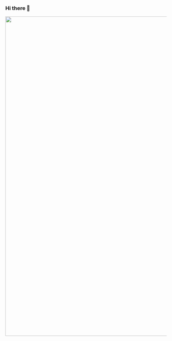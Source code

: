 ### Hi there 👋
<div id="header" align="center">
  <img src="https://media.giphy.com/media/sULKEgDMX8LcI/giphy.gif" width="1000"/hight 500/>
</div>



<!--
**Narendill/Narendill** is a ✨ _special_ ✨ repository because its `README.md` (this file) appears on your GitHub profile.

Here are some ideas to get you started:

- 🔭 I’m currently working on ...
- 🌱 I’m currently learning ...
- 👯 I’m looking to collaborate on ...
- 🤔 I’m looking for help with ...
- 💬 Ask me about ...
- 📫 How to reach me: ...
- 😄 Pronouns: ...
- ⚡ Fun fact: ...
-->
